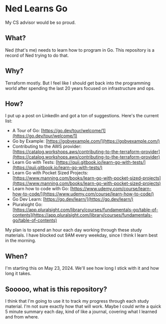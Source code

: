 # Ned Learns Go

My CS advisor would be so proud.

## What?

Ned (that's me) needs to learn how to program in Go. This repository is a record of Ned trying to do that.

## Why?

Terraform mostly. But I feel like I should get back into the programming world after spending the last 20 years focused on infrastructure and ops.

## How?

I put up a post on LinkedIn and got a ton of suggestions. Here's the current list:

- A Tour of Go: [https://go.dev/tour/welcome/1](https://go.dev/tour/welcome/1)
-  Go by Example: [https://gobyexample.com/](https://gobyexample.com/)
- Contributing to the AWS provider: [https://catalog.workshops.aws/contributing-to-the-terraform-provider](https://catalog.workshops.aws/contributing-to-the-terraform-provider)
- Learn Go with Tests: [https://quii.gitbook.io/learn-go-with-tests/](https://quii.gitbook.io/learn-go-with-tests/)
- Learn Go with Pocket Sized Projects: [https://www.manning.com/books/learn-go-with-pocket-sized-projects](https://www.manning.com/books/learn-go-with-pocket-sized-projects)
- Learn how to code with Go: [https://www.udemy.com/course/learn-how-to-code/](https://www.udemy.com/course/learn-how-to-code/)
- Go Dev Learn: [https://go.dev/learn/](https://go.dev/learn/)
- Pluralsight Go: [https://app.pluralsight.com/library/courses/fundamentals-go/table-of-contents](https://app.pluralsight.com/library/courses/fundamentals-go/table-of-contents)

My plan is to spend an hour each day working through these study materials. I have blocked out 9AM every weekday, since I think I learn best in the morning.

## When?

I'm starting this on May 23, 2024. We'll see how long I stick with it and how long it takes.

## Sooooo, what is this repository?

I think that I'm going to use it to track my progress through each study material. I'm not sure exactly how that will work. Maybe I could write a quick 5 minute summary each day, kind of like a journal, covering what I learned and from where.


